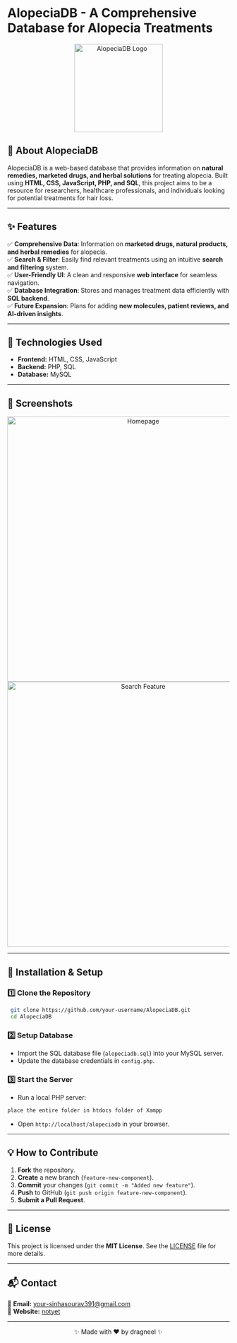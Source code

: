 # AlopeciaDB - A Comprehensive Database for Alopecia Treatments

<p align="center">
  <img src="https://your-image-url.com/logo.png" alt="AlopeciaDB Logo" width="200">
</p>

## 🌿 About AlopeciaDB
AlopeciaDB is a web-based database that provides information on **natural remedies, marketed drugs, and herbal solutions** for treating alopecia. Built using **HTML, CSS, JavaScript, PHP, and SQL**, this project aims to be a resource for researchers, healthcare professionals, and individuals looking for potential treatments for hair loss.

---

## ✨ Features
✅ **Comprehensive Data**: Information on **marketed drugs, natural products, and herbal remedies** for alopecia.<br>
✅ **Search & Filter**: Easily find relevant treatments using an intuitive **search and filtering** system.<br>
✅ **User-Friendly UI**: A clean and responsive **web interface** for seamless navigation.<br>
✅ **Database Integration**: Stores and manages treatment data efficiently with **SQL backend**.<br>
✅ **Future Expansion**: Plans for adding **new molecules, patient reviews, and AI-driven insights**.<br>

---

## 🚀 Technologies Used
- **Frontend:** HTML, CSS, JavaScript
- **Backend:** PHP, SQL
- **Database:** MySQL

---

## 📸 Screenshots
<p align="center">
  <img src="https://your-image-url.com/screenshot1.png" alt="Homepage" width="600">
  <img src="https://your-image-url.com/screenshot2.png" alt="Search Feature" width="600">
</p>

---

## 📌 Installation & Setup
### 1️⃣ Clone the Repository
```sh
 git clone https://github.com/your-username/AlopeciaDB.git
 cd AlopeciaDB
```

### 2️⃣ Setup Database
- Import the SQL database file (`alopeciadb.sql`) into your MySQL server.
- Update the database credentials in `config.php`.

### 3️⃣ Start the Server
- Run a local PHP server:
```sh
place the entire folder in htdocs folder of Xampp
```
- Open `http://localhost/alopeciadb` in your browser.

---

## 💡 How to Contribute
1. **Fork** the repository.
2. **Create** a new branch (`feature-new-component`).
3. **Commit** your changes (`git commit -m "Added new feature"`).
4. **Push** to GitHub (`git push origin feature-new-component`).
5. **Submit a Pull Request**.

---

## 📜 License
This project is licensed under the **MIT License**. See the [LICENSE](LICENSE) file for more details.

---

## 📬 Contact
📧 **Email:** your-sinhasourav391@gmail.com<br>
🔗 **Website:** [notyet](https://your-website.com)

---

<p align="center">✨ Made with ❤️ by dragneel ✨</p>

